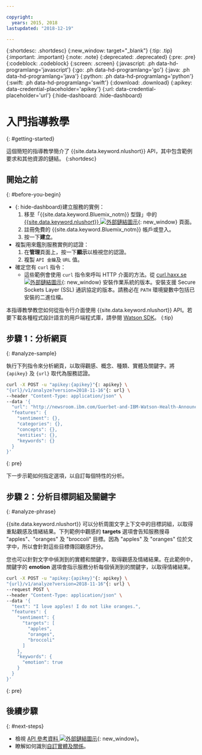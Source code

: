 ```yaml
---

copyright:
  years: 2015, 2018
lastupdated: "2018-12-19"

---
```


{:shortdesc: .shortdesc}
{:new_window: target="_blank"}
{:tip: .tip}
{:important: .important}
{:note: .note}
{:deprecated: .deprecated}
{:pre: .pre}
{:codeblock: .codeblock}
{:screen: .screen}
{:javascript: .ph data-hd-programlang='javascript'}
{:go: .ph data-hd-programlang='go'}
{:java: .ph data-hd-programlang='java'}
{:python: .ph data-hd-programlang='python'}
{:swift: .ph data-hd-programlang='swift'}
{:download: .download}
{:apikey: data-credential-placeholder='apikey'}
{:url: data-credential-placeholder='url'}
{:hide-dashboard: .hide-dashboard}

# 入門指導教學
{: #getting-started}

這個簡短的指導教學簡介了 {{site.data.keyword.nlushort}} API，其中包含範例要求和其他資源的鏈結。
{:shortdesc}

## 開始之前
{: #before-you-begin}

- {: hide-dashboard}建立服務的實例：
    1.  移至「{{site.data.keyword.Bluemix_notm}} 型錄」中的 [{{site.data.keyword.nlushort}} ![外部鏈結圖示](../../icons/launch-glyph.svg "外部鏈結圖示")](https://{DomainName}/catalog/services/natural-language-understanding){: new_window} 頁面。
    2.  註冊免費的 {{site.data.keyword.Bluemix_notm}} 帳戶或登入。
    3.  按一下**建立**。
- 複製用來鑑別服務實例的認證：
    1.  在**管理**頁面上，按一下**顯示**以檢視您的認證。
    2.  複製 `API 金鑰`及 `URL` 值。
- 確定您有 `curl` 指令：
    - 這些範例會使用 `curl` 指令來呼叫 HTTP 介面的方法。從 [curl.haxx.se ![外部鏈結圖示](../../icons/launch-glyph.svg "外部鏈結圖示")](https://curl.haxx.se/){: new_window} 安裝作業系統的版本。安裝支援 Secure Sockets Layer (SSL) 通訊協定的版本。請務必在 `PATH` 環境變數中包括已安裝的二進位檔。

本指導教學教您如何從指令行介面使用 {{site.data.keyword.nlushort}} API。若要下載各種程式設計語言的用戶端程式庫，請參閱 [Watson SDK](/docs/services/natural-language-understanding?topic=watson-using-sdks#using-sdks)。
{:tip}

## 步驟 1：分析網頁
{: #analyze-sample}

執行下列指令來分析網頁，以取得觀感、概念、種類、實體及關鍵字。<span class="hide-dashboard">將 `{apikey}` 及 `{url}` 取代為服務認證。</span>

```bash
curl -X POST -u "apikey:{apikey}"{: apikey} \
"{url}/v1/analyze?version=2018-11-16"{: url} \
--header "Content-Type: application/json" \
--data '{
  "url": "http://newsroom.ibm.com/Guerbet-and-IBM-Watson-Health-Announce-Strategic-Partnership-for-Artificial-Intelligence-in-Medical-Imaging-Liver",
  "features": {
    "sentiment": {},
    "categories": {},
    "concepts": {},
    "entities": {},
    "keywords": {}
  }
}'
```
{: pre}

下一步示範如何指定選項，以自訂每個特性的分析。

## 步驟 2：分析目標詞組及關鍵字
{: #analyze-phrase}

{{site.data.keyword.nlushort}} 可以分析周圍文字上下文中的目標詞組，以取得重點觀感及情緒結果。下列範例中觀感的 **targets** 選項會告知服務搜尋 "apples"、"oranges" 及 "broccoli" 目標。因為 "apples" 及 "oranges" 位於文字中，所以會針對這些目標傳回觀感評分。

您也可以針對文字中偵測到的實體和關鍵字，取得觀感及情緒結果。在此範例中，關鍵字的 **emotion** 選項會指示服務分析每個偵測到的關鍵字，以取得情緒結果。

```bash
curl -X POST -u "apikey:{apikey}"{: apikey} \
"{url}/v1/analyze?version=2018-11-16"{: url} \
--request POST \
--header "Content-Type: application/json" \
--data '{
  "text": "I love apples! I do not like oranges.",
  "features": {
    "sentiment": {
      "targets": [
        "apples",
        "oranges",
        "broccoli"
      ]
    },
    "keywords": {
      "emotion": true
    }
  }
}'
```
{: pre}

## 後續步驟
{: #next-steps}

- 檢視 [API 參考資料 ![外部鏈結圖示](../../icons/launch-glyph.svg "外部鏈結圖示")](https://{DomainName}/apidocs/natural-language-understanding){: new_window}。
- 瞭解如何識別[自訂實體及關係](/docs/services/natural-language-understanding?topic=natural-language-understanding-customizing)。
